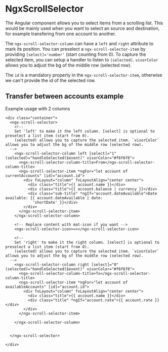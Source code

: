 # NgxScrollSelector

The Angular component allows you to select items from a scrolling list. This would be mainly used when you
want to select an source and destination, for example transfering from one account to another.

The `ngx-scroll-selector-column` can have a `left` and `right` attribute to mark its position.
You can preselect a `ngx-scroll-selector-item` by providing `[select]='number'` (start counting from 0).
To capture the selected item, you can setup a handler to listen to `(selected)`. `visorColor` allows you to adjust the bg of the middle row (selected row).

The `id` is a mandatory property in the `ngx-scroll-selector-item`, otherwise we can't provide the id of the selected row.

## Transfer between accounts example

Example usage with 2 columns
```
<div class="container">
  <ngx-scroll-selector>
    <!--
    Set 'left' to make it the left column. [select] is optional to preselect a list item (start from 0).
    (selected) allows you to capture the selected item. `visorColor` allows you to adjust the bg of the middle row (selected row).
  -->
    <ngx-scroll-selector-column left [select]="1" (selected)="handleSelected($event)" visorColor="#f6f6f8">
      <ngx-scroll-selector-column-title>From</ngx-scroll-selector-column-title>
      <ngx-scroll-selector-item *ngFor="let account of currentAccounts" [id]="account.id">
        <div fxLayout="column" fxLayoutAlign="center center">
          <div class="title">{{ account.name }}</div>
          <div class="title">{{ account.balance | currency }}</div>
          <div class="sub-title" *ngIf="account.dateAvailable">Date available: {{ account.dateAvailable | date:
            'shortDate' }}</div>
        </div>
      </ngx-scroll-selector-item>
    </ngx-scroll-selector-column>

    <!-- Replace content with mat-icon if you want -->
    <ngx-scroll-selector-icon>=></ngx-scroll-selector-icon>

    <!--
    Set 'right' to make it the right column. [select] is optional to preselect a list item (start from 0).
    (selected) allows you to capture the selected item. `visorColor` allows you to adjust the bg of the middle row (selected row).
  -->
    <ngx-scroll-selector-column right [select]="0" (selected)="handleSelected($event)" visorColor="#f6f6f8">
      <ngx-scroll-selector-column-title>To</ngx-scroll-selector-column-title>
      <ngx-scroll-selector-item *ngFor="let account of availableAccounts" [id]="account.id">
        <div fxLayout="column" fxLayoutAlign="center center">
          <div class="title">{{ account.name }}</div>
          <div class="title" *ngIf="account.rate">{{ account.rate }}</div>
        </div>
      </ngx-scroll-selector-item>

    </ngx-scroll-selector-column>


  </ngx-scroll-selector>

</div>
```